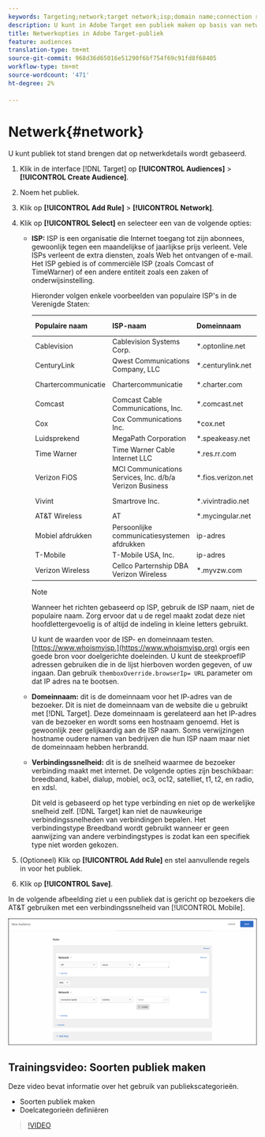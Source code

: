 ```yaml
---
keywords: Targeting;network;target network;isp;domain name;connection speed;target isp;target domain name;target connection speed
description: U kunt in Adobe Target een publiek maken op basis van netwerkgegevens.
title: Netwerkopties in Adobe Target-publiek
feature: audiences
translation-type: tm+mt
source-git-commit: 968d36d65016e51290f6bf754f69c91fd8f68405
workflow-type: tm+mt
source-wordcount: '471'
ht-degree: 2%

---
```



# Netwerk{#network}

U kunt publiek tot stand brengen dat op netwerkdetails wordt gebaseerd.

1. Klik in de interface [!DNL Target] op **[!UICONTROL Audiences]** > **[!UICONTROL Create Audience]**.
1. Noem het publiek.
1. Klik op **[!UICONTROL Add Rule]** > **[!UICONTROL Network]**.
1. Klik op **[!UICONTROL Select]** en selecteer een van de volgende opties:

   * **ISP:** ISP is een organisatie die Internet toegang tot zijn abonnees, gewoonlijk tegen een maandelijkse of jaarlijkse prijs verleent. Vele ISPs verleent de extra diensten, zoals Web het ontvangen of e-mail. Het ISP gebied is of commerciële ISP (zoals Comcast of TimeWarner) of een andere entiteit zoals een zaken of onderwijsinstelling.

      Hieronder volgen enkele voorbeelden van populaire ISP&#39;s in de Verenigde Staten:

      | Populaire naam | ISP-naam | Domeinnaam | Voorbeeld-IP-adres |
      |---|---|---|---|
      | Cablevision | Cablevision Systems Corp. | *.optonline.net | 68 196 130 239 |
      | CenturyLink | Qwest Communications Company, LLC | *.centurylink.net | 64 40 65,0 |
      | Chartercommunicatie | Chartercommunicatie | *.charter.com | 71 85 225 124 |
      | Comcast | Comcast Cable Communications, Inc. | *.comcast.net | 76.27.24.28 |
      | Cox | Cox Communications Inc. | *cox.net | 68 224 174,22 |
      | Luidsprekend | MegaPath Corporation | *.speakeasy.net | 66 93 240,0 |
      | Time Warner | Time Warner Cable Internet LLC | *.res.rr.com | 72 229 28 185 |
      | Verizon FiOS | MCI Communications Services, Inc. d/b/a Verizon Business | *.fios.verizon.net | 173 68 112,34 |
      | Vivint | Smartrove Inc. | *.vivintradio.net | 170 72 26 105 |
      | AT&amp;T Wireless | AT | *.mycingular.net |  |
      | Mobiel afdrukken | Persoonlijke communicatiesystemen afdrukken | ip-adres |  |
      | T-Mobile | T-Mobile USA, Inc. | ip-adres | 208 54 86,0 |
      | Verizon Wireless | Cellco Parternship DBA Verizon Wireless | *.myvzw.com | 70 195 74 199 |

      >[!NOTE]
      >
      >Wanneer het richten gebaseerd op ISP, gebruik de ISP naam, niet de populaire naam. Zorg ervoor dat u de regel maakt zodat deze niet hoofdlettergevoelig is of altijd de indeling in kleine letters gebruikt.

      U kunt de waarden voor de ISP- en domeinnaam testen. [https://www.whoismyisp.](https://www.whoismyisp.org) orgis een goede bron voor doelgerichte doeleinden. U kunt de steekproefIP adressen gebruiken die in de lijst hierboven worden gegeven, of uw ingaan. Dan gebruik `themboxOverride.browserIp= URL` parameter om dat IP adres na te bootsen.

   * **Domeinnaam:** dit is de domeinnaam voor het IP-adres van de bezoeker. Dit is niet de domeinnaam van de website die u gebruikt met [!DNL Target]. Deze domeinnaam is gerelateerd aan het IP-adres van de bezoeker en wordt soms een hostnaam genoemd. Het is gewoonlijk zeer gelijkaardig aan de ISP naam. Soms verwijzingen hostname oudere namen van bedrijven die hun ISP naam maar niet de domeinnaam hebben herbrandd.
   * **Verbindingssnelheid:** dit is de snelheid waarmee de bezoeker verbinding maakt met internet. De volgende opties zijn beschikbaar: breedband, kabel, dialup, mobiel, oc3, oc12, satelliet, t1, t2, en radio, en xdsl.

      Dit veld is gebaseerd op het type verbinding en niet op de werkelijke snelheid zelf. [!DNL Target] kan niet de nauwkeurige verbindingssnelheden van verbindingen bepalen. Het verbindingstype Breedband wordt gebruikt wanneer er geen aanwijzing van andere verbindingstypes is zodat kan een specifiek type niet worden gekozen.

1. (Optioneel) Klik op **[!UICONTROL Add Rule]** en stel aanvullende regels in voor het publiek.
1. Klik op **[!UICONTROL Save]**.

In de volgende afbeelding ziet u een publiek dat is gericht op bezoekers die AT&amp;T gebruiken met een verbindingssnelheid van [!UICONTROL Mobile].

![Netwerkdoel](assets/target_network.png)

## Trainingsvideo: Soorten publiek maken

Deze video bevat informatie over het gebruik van publiekscategorieën.

* Soorten publiek maken
* Doelcategorieën definiëren

>[!VIDEO](https://video.tv.adobe.com/v/17392)